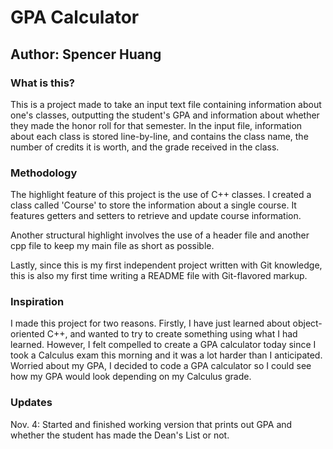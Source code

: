 # GPA Calculator
## Author: Spencer Huang

### What is this?
This is a project made to take an input text file containing
information about one's classes, outputting the student's GPA
and information about whether they made the honor roll for that
semester. In the input file, information about each class is
stored line-by-line, and contains the class name, the number
of credits it is worth, and the grade received in the class.

### Methodology
The highlight feature of this project is the use of C++ classes.
I created a class called 'Course' to store the information about
a single course. It features getters and setters to retrieve 
and update course information. 

Another structural highlight involves the use of a header file
and another cpp file to keep my main file as short as possible.

Lastly, since this is my first independent project written with
Git knowledge, this is also my first time writing a README file
with Git-flavored markup.

### Inspiration
I made this project for two reasons. Firstly, I have just learned
about object-oriented C++, and wanted to try to create something
using what I had learned. However, I felt compelled to create a
GPA calculator today since I took a Calculus exam this morning
and it was a lot harder than I anticipated. Worried about my
GPA, I decided to code a GPA calculator so I could see how my
GPA would look depending on my Calculus grade.

### Updates
Nov. 4: Started and finished working version that prints out
    GPA and whether the student has made the Dean's List or not.
